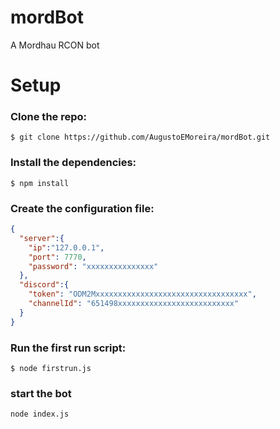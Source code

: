 # mordBot
A Mordhau RCON bot

# Setup

### Clone the repo:
```$ git clone https://github.com/AugustoEMoreira/mordBot.git```

### Install the dependencies:
```$ npm install```

### Create the configuration file:
```json
{
  "server":{
    "ip":"127.0.0.1",
    "port": 7770,
    "password": "xxxxxxxxxxxxxxx"
  },
  "discord":{
    "token": "ODM2Mxxxxxxxxxxxxxxxxxxxxxxxxxxxxxxxxxx",
    "channelId": "651498xxxxxxxxxxxxxxxxxxxxxxxxxx"
  }
}
```
### Run the first run script:
```$ node firstrun.js```

### start the bot
```node index.js```